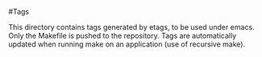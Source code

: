 #Tags

This directory contains tags generated by etags, to be used under emacs. Only the
Makefile is pushed to the repository. Tags are automatically updated when running
make on an application (use of recursive make).
